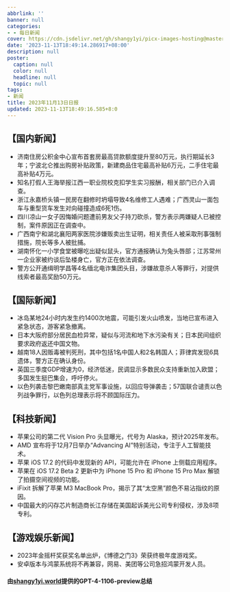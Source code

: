 ```yaml
---
abbrlink: ''
banner: null
categories:
- - 每日新闻
cover: https://cdn.jsdelivr.net/gh/shangy1yi/picx-images-hosting@master/xw.1a15yyeng45c.webp
date: '2023-11-13T18:49:14.286917+08:00'
description: null
poster:
  caption: null
  color: null
  headline: null
  topic: null
tags:
- 新闻
title: 2023年11月13日日报
updated: 2023-11-13T18:49:16.585+8:0
---
```

## 【国内新闻】

* 济南住房公积金中心宣布首套房最高贷款额度提升至80万元，执行期延长3年；宁波北仑推出购房补贴政策，新建商品住宅最高补贴6万元，二手住宅最高补贴4万元。
* 知名打假人王海举报江西一职业院校克扣学生实习报酬，相关部门已介入调查。
* 浙江永嘉桥头镇一民房在翻修时坍塌导致4名维修工人遇难；广西灵山一面包车与重型货车发生对向碰撞造成6死1伤。
* 四川凉山一女子因悔婚问题遭前男友父子持刀砍杀，警方表示两嫌疑人已被控制，案件原因正在调查中。
* 广西南宁和湖北襄阳两家医院涉嫌贩卖出生证明，相关责任人被采取刑事强制措施，院长等多人被批捕。
* 湖南怀化一小学食堂被曝吃出疑似鼠头，官方通报确认为兔头唇部；江苏常州一企业家被约谈后坠楼身亡，官方正在依法调查。
* 警方公开通缉明学昌等4名缅北电诈集团头目，涉嫌故意杀人等罪行，对提供线索者最高奖励50万元。

## 【国际新闻】

* 冰岛某地24小时内发生约1400次地震，可能引发火山喷发，当地已宣布进入紧急状态，游客紧急撤离。
* 日本大阪府部分居民血检异常，疑似与河流和地下水污染有关；日本民间组织要求政府返还中国文物。
* 越南18人因贩毒被判死刑，其中包括1名中国人和2名韩国人；菲律宾发现6具遗体，警方正在确认身份。
* 英国三季度GDP增速为0，经济低迷，民调显示多数民众支持重新加入欧盟；多国发生挺巴集会，呼吁停火。
* 以色列袭击黎巴嫩南部真主党军事设施，以回应导弹袭击；57国联合谴责以色列战争罪行，以色列总理表示将不顾国际压力。

## 【科技新闻】

* 苹果公司的第二代 Vision Pro 头显曝光，代号为 Alaska，预计2025年发布。
* AMD 宣布将于12月7日举办“Advancing AI”特别活动，专注于人工智能技术。
* 苹果 iOS 17.2 的代码中发现新的 API，可能允许在 iPhone 上侧载应用程序。
* 苹果在 iOS 17.2 Beta 2 更新中为 iPhone 15 Pro 和 iPhone 15 Pro Max 解锁了拍摄空间视频的功能。
* iFixit 拆解了苹果 M3 MacBook Pro，揭示了其“太空黑”颜色不易沾指纹的原因。
* 中国最大的闪存芯片制造商长江存储在美国起诉美光公司专利侵权，涉及8项专利。

## 【游戏娱乐新闻】

* 2023年金摇杆奖获奖名单出炉，《博德之门3》荣获终极年度游戏奖。
* 安卓版本与鸿蒙系统将不再兼容，网易、美团等公司急招鸿蒙开发人员。

#### 由[shangy1yi.world](https://shangy1yi.world)提供的GPT-4-1106-preview总结
